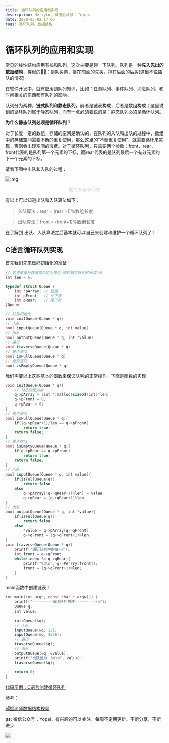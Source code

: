 ```yaml
---
title: 循环队列的应用和实现
description: HerryLo, 微信公众号： Yopai
date: 2020-03-02 17:06
tags: 循环队列，数据结构
---
```


# 循环队列的应用和实现

常见的线性结构应用有栈和队列，这次主要是聊一下队列。队列是一种**先入先出的数据结构**，类似的🌰🌰：排队买票，排在前面的先买，排在后面的后买(这里不说插队的情况)。

在软件开发中，就有应用到队列知识，比如：任务队列、事件队列、消息队列，和时间相关的东西都有队列的影响。

队列分为两种，**链式队列和静态队列**，前者是链表构成，后者是数组构成；这里说到的循环队列属于静态队列，而有一点必须要说的是：静态队列必须是循环队列。

**为什么静态队列必须是循环队列？**

对于长度一定的数组，存储的空间是确认的，在队列的入队和出队的过程中，数组中的存储空间需要不断的重复使用，那么这里的“不断重复使用”，就需要循环来实现，否则会出现空间的浪费。对于循环队列，只需要两个参数：front、rear，front代表的是队列第一个元素的下标，而rear代表的是队列最后一个有效元素的下一个元素的下标。

请看下图中出队和入队的过程：

![img](http://img2018.cnblogs.com/blog/1332969/201809/1332969-20180927001932110-1764655239.png)
<p style="text-align:center;color: #ccc;">图片来自于网络</p>

有以上可以知道出队和入队算法如下：
> 入队算法：rear = (rear +1)%数组长度

> 出队算法：front = (front+1)%数组长度

在了解到 出队、入队算法之后基本就可以自己来创建和维护一个循环队列了！

## C语言循环队列实现

首先我们先来做好初始化的准备：
```c
// 这里直接将数据类型定为整型,同时确定队列的长度为6
int len = 6;

typedef struct Queue {
    int *pArray; // 数组
    int pFront;  // 头下标
    int pRear;   // 尾下标
}Queue;

// 队列初始化
void initQueue(Queue * q);
// 入队
bool inputQueue(Queue * q, int value)
// 出队
bool outputQueue(Queue * q, int *value)
// 遍历
void traverseQueue(Queue * q)
// 是否满队
bool isFullQueue(Queue * q)
// 是否空队
bool isEmptyQueue(Queue * q)
```
我们需要以上这些基本的函数来保证队列的正常操作。下面是函数的实现

```c
void initQueue(Queue * q){
    // 动态分配内存
    q->pArray = (int *)malloc(sizeof(int)*len); 
    q->pFront = 0;
    q->pRear = 0;
}
// 是否满队
bool isFullQueue(Queue * q){
    if((q->pRear+1)/len == q->pFront)
        return true;
    return false;
}
// 是否空队
bool isEmptyQueue(Queue * q){
    if(q->pRear == q->pFront)
        return true;
    return false;
}
// 入队
bool inputQueue(Queue * q, int value){
    if(isFullQueue(q))
        return false
    else
        q->pArray[(q->qRear+1)%len] = value
        q->qRear = (q->qRear+1)%len
}
// 出队
bool outputQueue(Queue * q, int *value){
    if(isFullQueue(q))
        return false
    else
        *value = q->pArray[q->qFront]
        q->qFront = (q->qFront+1)%len
}
void traverseQueue(Queue * q){
    printf("遍历队列中的值\n");
    int front = q->qFront
    while(index != q->qRear){
        printf("%d\n", q->PArrry[front]);
        front = (q->qFront+1)%len;
    }
}
```
main函数中创建链表：
```c
int main(int argc, const char * argv[]) {
    printf("---------循环队列构建---------\n");
    Queue q;
    int value;
    
    initQueue(&q);
    // 入队
    inputQueue(&q, 12);
    inputQueue(&q, 4556);
    // 遍历
    traverseQueue(&q);
    // 出队
    outputQueue(&q, &value);
    printf("出队值为：%d\n", value);
    traverseQueue(&q);
    
    return 0;
}
```
[代码示例：C语言创建循环队列](https://github.com/HerryLo/CStruct/blob/master/queue/main.c)

参考：

[郝斌老师数据结构视频](https://www.bilibili.com/video/av12907870?p=14)

**ps**: 微信公众号：Yopai，有兴趣的可以关注，每周不定期更新。不断分享，不断进步

![](/webChat1.png)